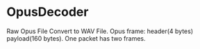 # OpusDecoder
Raw Opus File Convert to WAV File.
Opus frame: header(4 bytes) payload(160 bytes).
One packet has two frames.
